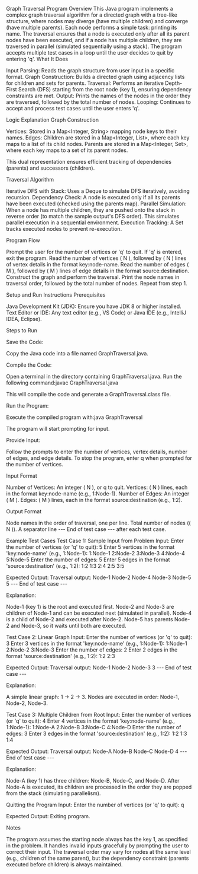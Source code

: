 Graph Traversal Program
Overview
This Java program implements a complex graph traversal algorithm for a directed graph with a tree-like structure, where nodes may diverge (have multiple children) and converge (have multiple parents). Each node performs a simple task: printing its name. The traversal ensures that a node is executed only after all its parent nodes have been executed, and if a node has multiple children, they are traversed in parallel (simulated sequentially using a stack). The program accepts multiple test cases in a loop until the user decides to quit by entering 'q'.
What It Does

Input Parsing: Reads the graph structure from user input in a specific format.
Graph Construction: Builds a directed graph using adjacency lists for children and sets for parents.
Traversal: Performs an iterative Depth-First Search (DFS) starting from the root node (key 1), ensuring dependency constraints are met.
Output: Prints the names of the nodes in the order they are traversed, followed by the total number of nodes.
Looping: Continues to accept and process test cases until the user enters 'q'.

Logic Explanation
Graph Construction

Vertices: Stored in a Map<Integer, String> mapping node keys to their names.
Edges: 
Children are stored in a Map<Integer, List<Integer>>, where each key maps to a list of its child nodes.
Parents are stored in a Map<Integer, Set<Integer>>, where each key maps to a set of its parent nodes.


This dual representation ensures efficient tracking of dependencies (parents) and successors (children).

Traversal Algorithm

Iterative DFS with Stack: Uses a Deque<Integer> to simulate DFS iteratively, avoiding recursion.
Dependency Check: A node is executed only if all its parents have been executed (checked using the parents map).
Parallel Simulation: When a node has multiple children, they are pushed onto the stack in reverse order (to match the sample output's DFS order). This simulates parallel execution in a sequential environment.
Execution Tracking: A Set<Integer> tracks executed nodes to prevent re-execution.

Program Flow

Prompt the user for the number of vertices or 'q' to quit.
If 'q' is entered, exit the program.
Read the number of vertices ( N ), followed by ( N ) lines of vertex details in the format key:node-name.
Read the number of edges ( M ), followed by ( M ) lines of edge details in the format source:destination.
Construct the graph and perform the traversal.
Print the node names in traversal order, followed by the total number of nodes.
Repeat from step 1.

Setup and Run Instructions
Prerequisites

Java Development Kit (JDK): Ensure you have JDK 8 or higher installed.
Text Editor or IDE: Any text editor (e.g., VS Code) or Java IDE (e.g., IntelliJ IDEA, Eclipse).

Steps to Run

Save the Code:

Copy the Java code into a file named GraphTraversal.java.


Compile the Code:

Open a terminal in the directory containing GraphTraversal.java.
Run the following command:javac GraphTraversal.java


This will compile the code and generate a GraphTraversal.class file.


Run the Program:

Execute the compiled program with:java GraphTraversal


The program will start prompting for input.


Provide Input:

Follow the prompts to enter the number of vertices, vertex details, number of edges, and edge details.
To stop the program, enter q when prompted for the number of vertices.



Input Format

Number of Vertices: An integer ( N ), or q to quit.
Vertices: ( N ) lines, each in the format key:node-name (e.g., 1:Node-1).
Number of Edges: An integer ( M ).
Edges: ( M ) lines, each in the format source:destination (e.g., 1:2).

Output Format

Node names in the order of traversal, one per line.
Total number of nodes (( N )).
A separator line --- End of test case --- after each test case.

Example Test Cases
Test Case 1: Sample Input from Problem
Input:
Enter the number of vertices (or 'q' to quit):
5
Enter 5 vertices in the format 'key:node-name' (e.g., 1:Node-1):
1:Node-1
2:Node-2
3:Node-3
4:Node-4
5:Node-5
Enter the number of edges:
5
Enter 5 edges in the format 'source:destination' (e.g., 1:2):
1:2
1:3
2:4
2:5
3:5

Expected Output:
Traversal output:
Node-1
Node-2
Node-4
Node-3
Node-5
5
--- End of test case ---

Explanation:

Node-1 (key 1) is the root and executed first.
Node-2 and Node-3 are children of Node-1 and can be executed next (simulated in parallel).
Node-4 is a child of Node-2 and executed after Node-2.
Node-5 has parents Node-2 and Node-3, so it waits until both are executed.

Test Case 2: Linear Graph
Input:
Enter the number of vertices (or 'q' to quit):
3
Enter 3 vertices in the format 'key:node-name' (e.g., 1:Node-1):
1:Node-1
2:Node-2
3:Node-3
Enter the number of edges:
2
Enter 2 edges in the format 'source:destination' (e.g., 1:2):
1:2
2:3

Expected Output:
Traversal output:
Node-1
Node-2
Node-3
3
--- End of test case ---

Explanation:

A simple linear graph: 1 → 2 → 3.
Nodes are executed in order: Node-1, Node-2, Node-3.

Test Case 3: Multiple Children from Root
Input:
Enter the number of vertices (or 'q' to quit):
4
Enter 4 vertices in the format 'key:node-name' (e.g., 1:Node-1):
1:Node-A
2:Node-B
3:Node-C
4:Node-D
Enter the number of edges:
3
Enter 3 edges in the format 'source:destination' (e.g., 1:2):
1:2
1:3
1:4

Expected Output:
Traversal output:
Node-A
Node-B
Node-C
Node-D
4
--- End of test case ---

Explanation:

Node-A (key 1) has three children: Node-B, Node-C, and Node-D.
After Node-A is executed, its children are processed in the order they are popped from the stack (simulating parallelism).

Quitting the Program
Input:
Enter the number of vertices (or 'q' to quit):
q

Expected Output:
Exiting program.

Notes

The program assumes the starting node always has the key 1, as specified in the problem.
It handles invalid inputs gracefully by prompting the user to correct their input.
The traversal order may vary for nodes at the same level (e.g., children of the same parent), but the dependency constraint (parents executed before children) is always maintained.

